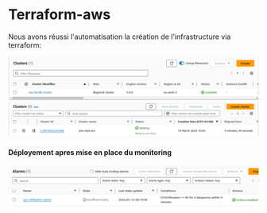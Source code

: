 # Terraform-aws
Nous avons réussi l'automatisation la création de l'infrastructure via terraform:

![Automatisation](/Image/image.png)
![Automatisation](/Image/image2.png)
#### Déployement apres mise en place du monitoring
![Automatisation](/Image/image3.png)